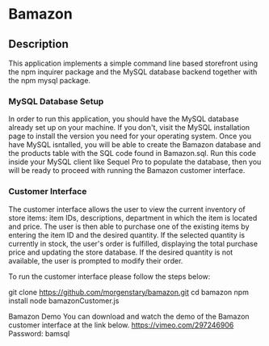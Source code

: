 # Bamazon

## Description
This application implements a simple command line based storefront using the npm inquirer package and the MySQL database backend together with the npm mysql package. 

### MySQL Database Setup
In order to run this application, you should have the MySQL database already set up on your machine. If you don't, visit the MySQL installation page to install the version you need for your operating system. Once you have MySQL isntalled, you will be able to create the Bamazon database and the products table with the SQL code found in Bamazon.sql. Run this code inside your MySQL client like Sequel Pro to populate the database, then you will be ready to proceed with running the Bamazon customer interface.

### Customer Interface
The customer interface allows the user to view the current inventory of store items: item IDs, descriptions, department in which the item is located and price. The user is then able to purchase one of the existing items by entering the item ID and the desired quantity. If the selected quantity is currently in stock, the user's order is fulfilled, displaying the total purchase price and updating the store database. If the desired quantity is not available, the user is prompted to modify their order.

To run the customer interface please follow the steps below:

git clone https://github.com/morgenstary/bamazon.git
cd bamazon
npm install
node bamazonCustomer.js

Bamazon Demo
You can download and watch the demo of the Bamazon customer interface at the link below. 
https://vimeo.com/297246906
Password: bamsql

